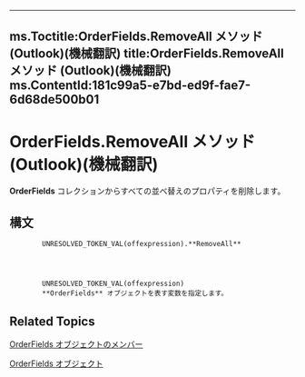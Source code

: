 

---
ms.Toctitle:OrderFields.RemoveAll メソッド (Outlook)(機械翻訳)
title:OrderFields.RemoveAll メソッド (Outlook)(機械翻訳)
ms.ContentId:181c99a5-e7bd-ed9f-fae7-6d68de500b01
---
# OrderFields.RemoveAll メソッド (Outlook)(機械翻訳)




**OrderFields** コレクションからすべての並べ替えのプロパティを削除します。

## 構文

            UNRESOLVED_TOKEN_VAL(offexpression).**RemoveAll**




            UNRESOLVED_TOKEN_VAL(offexpression)
            **OrderFields** オブジェクトを表す変数を指定します。



## Related Topics

[OrderFields オブジェクトのメンバー](c6783e6a-ba75-3768-37f7-274ed6df0a49.md)

[OrderFields オブジェクト](e115fb80-352d-fd2e-c1c3-d266776fe122.md)




